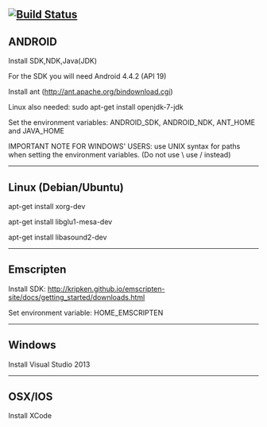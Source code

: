 [![Build Status](https://travis-ci.org/woodjazz/nsg-library.svg?branch=master)](https://travis-ci.org/woodjazz/nsg-library)
---------------------------
ANDROID
---------------------------

Install SDK,NDK,Java(JDK)

For the SDK you will need Android 4.4.2 (API 19)

Install ant (http://ant.apache.org/bindownload.cgi)

Linux also needed: sudo apt-get install openjdk-7-jdk

Set the environment variables: ANDROID_SDK, ANDROID_NDK, ANT_HOME and JAVA_HOME 

IMPORTANT NOTE FOR WINDOWS' USERS: use UNIX syntax for paths when setting the environment variables. (Do not use \ use / instead)

-------------------------
Linux (Debian/Ubuntu)
-------------------------
apt-get install xorg-dev

apt-get install libglu1-mesa-dev

apt-get install libasound2-dev

-------------------------
Emscripten
-------------------------
Install SDK: http://kripken.github.io/emscripten-site/docs/getting_started/downloads.html

Set environment variable: HOME_EMSCRIPTEN

-------------------------
Windows
-------------------------
Install Visual Studio 2013

-------------------------
OSX/IOS
-------------------------
Install XCode
